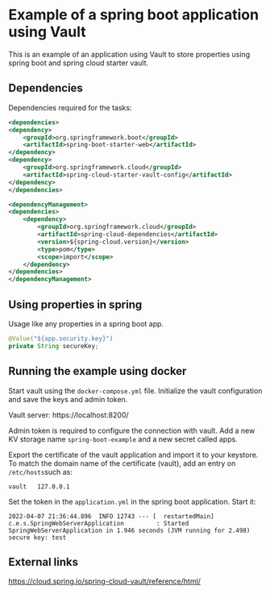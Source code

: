 # Example of a spring boot application using Vault

This is an example of an application using Vault to store properties using spring boot and spring cloud starter vault.

## Dependencies
Dependencies required for the tasks:
```xml
<dependencies>
<dependency>
    <groupId>org.springframework.boot</groupId>
    <artifactId>spring-boot-starter-web</artifactId>
</dependency>
<dependency>
    <groupId>org.springframework.cloud</groupId>
    <artifactId>spring-cloud-starter-vault-config</artifactId>
</dependency>
</dependencies>

<dependencyManagement>
<dependencies>
    <dependency>
        <groupId>org.springframework.cloud</groupId>
        <artifactId>spring-cloud-dependencies</artifactId>
        <version>${spring-cloud.version}</version>
        <type>pom</type>
        <scope>import</scope>
    </dependency>
</dependencies>
</dependencyManagement>
```

## Using properties in spring
Usage like any properties in a spring boot app.
```java
@Value("${app.security.key}")
private String secureKey;
```


## Running the example using docker

Start vault using the `docker-compose.yml` file. 
Initialize the vault configuration and save the keys and admin token.

Vault server: https://localhost:8200/

Admin token is required to configure the connection with vault.
Add a new KV storage name `spring-boot-example` and a new secret called apps.

Export the certificate of the vault application and import it to your keystore.
To match the domain name  of the certificate (vault), add an entry on `/etc/hosts`such as:
```properties
vault   127.0.0.1
```

Set the token in the `application.yml` in the spring boot application.
Start it:

```shell
2022-04-07 21:36:44.896  INFO 12743 --- [  restartedMain] c.e.s.SpringWebServerApplication         : Started SpringWebServerApplication in 1.946 seconds (JVM running for 2.498)
secure key: test
```

## External links
https://cloud.spring.io/spring-cloud-vault/reference/html/


